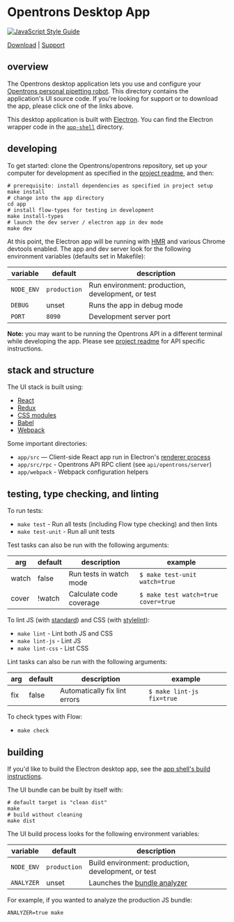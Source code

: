 # Opentrons Desktop App

[![JavaScript Style Guide][style-guide-badge]][style-guide]

[Download][] | [Support][]

## overview

The Opentrons desktop application lets you use and configure your [Opentrons personal pipetting robot][robots]. This directory contains the application's UI source code. If you're looking for support or to download the app, please click one of the links above.

This desktop application is built with [Electron][]. You can find the Electron wrapper code in the [`app-shell`](../app-shell) directory.

## developing

To get started: clone the Opentrons/opentrons repository, set up your computer for development as specified in the [project readme][project-readme-setup], and then:

``` shell
# prerequisite: install dependencies as specified in project setup
make install
# change into the app directory
cd app
# install flow-types for testing in development
make install-types
# launch the dev server / electron app in dev mode
make dev
```

At this point, the Electron app will be running with [HMR][] and various Chrome devtools enabled. The app and dev server look for the following environment variables (defaults set in Makefile):

 variable   | default      | description
----------- | ------------ | -------------------------------------------------
 `NODE_ENV` | `production` | Run environment: production, development, or test
 `DEBUG`    | unset        | Runs the app in debug mode
 `PORT`     | `8090`       | Development server port

**Note:** you may want to be running the Opentrons API in a different terminal while developing the app. Please see [project readme][project-readme-server] for API specific instructions.

## stack and structure

The UI stack is built using:

*   [React][]
*   [Redux][]
*   [CSS modules][css-modules]
*   [Babel][]
*   [Webpack][]

Some important directories:

*   `app/src` — Client-side React app run in Electron's [renderer process][electron-renderer]
*   `app/src/rpc` - Opentrons API RPC client (see `api/opentrons/server`)
*   `app/webpack` - Webpack configuration helpers

## testing, type checking, and linting

To run tests:

*   `make test` - Run all tests (including Flow type checking) and then lints
*   `make test-unit` - Run all unit tests

Test tasks can also be run with the following arguments:

 arg   | default | description             | example
------ | ------- | ----------------------- | -----------------------------------
 watch | false   | Run tests in watch mode | `$ make test-unit watch=true`
 cover | !watch  | Calculate code coverage | `$ make test watch=true cover=true`

To lint JS (with [standard][]) and CSS (with [stylelint][]):

*   `make lint` - Lint both JS and CSS
*   `make lint-js` - Lint JS
*   `make lint-css` - List CSS

Lint tasks can also be run with the following arguments:

 arg  | default | description                   | example
----- | ------- | ----------------------------- | -------------------------
 fix  | false   | Automatically fix lint errors | `$ make lint-js fix=true`

To check types with Flow:

*   `make check`

## building

If you'd like to build the Electron desktop app, see the [app shell's build instructions][app-shell-readme-build].

The UI bundle can be built by itself with:

```shell
# default target is "clean dist"
make
# build without cleaning
make dist
```

The UI build process looks for the following environment variables:

 variable   | default      | description
----------- | ------------ | ---------------------------------------------------
 `NODE_ENV` | `production` | Build environment: production, development, or test
 `ANALYZER` | unset        | Launches the [bundle analyzer][bundle-analyzer]

For example, if you wanted to analyze the production JS bundle:

```shell
ANALYZER=true make
```

[style-guide]: https://standardjs.com
[style-guide-badge]: https://img.shields.io/badge/code_style-standard-brightgreen.svg?style=flat-square&maxAge=3600

[download]: http://opentrons.com/ot-app
[support]: https://support.opentrons.com/getting-started#software-setup
[robots]: http://opentrons.com/robots
[project-readme-setup]: ../README.md#set-up-your-development-environment
[project-readme-server]: ../README.md#start-the-opentrons-api
[app-shell-readme-build]: ../app-shell/README.md#building
[electron]: https://electron.atom.io/
[electron-renderer]: https://electronjs.org/docs/tutorial/quick-start#renderer-process
[hmr]: https://webpack.js.org/concepts/hot-module-replacement/
[react]: https://facebook.github.io/react/
[redux]: http://redux.js.org/
[css-modules]: https://github.com/css-modules/css-modules
[babel]: https://babeljs.io/
[webpack]: https://webpack.js.org/
[standard]: https://standardjs.com/
[stylelint]: https://stylelint.io/
[bundle-analyzer]: https://github.com/th0r/webpack-bundle-analyzer
